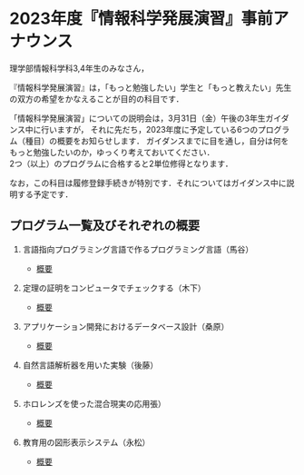 # 2023年度『情報科学発展演習』事前アナウンス

理学部情報科学科3,4年生のみなさん，

『情報科学発展演習』は，「もっと勉強したい」学生と「もっと教えたい」先生の双方の希望をかなえることが目的の科目です．

「情報科学発展演習」についての説明会は，3月31日（金）午後の3年生ガイダンス中に行いますが，
それに先だち，2023年度に予定している6つのプログラム（種目）の概要をお知らせします．
ガイダンスまでに目を通し，自分は何をもっと勉強したいのか，ゆっくり考えておいてください．  
2つ（以上）のプログラムに合格すると2単位修得となります．


なお，この科目は履修登録手続きが特別です．それについてはガイダンス中に説明する予定です．

## プログラム一覧及びそれぞれの概要

1. 言語指向プログラミング言語で作るプログラミング言語（馬谷）
    - [概要](advanced2023-umatani.pdf)

1. 定理の証明をコンピュータでチェックする（木下）
    - [概要](https://sites.google.com/progsci.info.kanagawa-u.ac.jp/agda-demo-20230331)

1. アプリケーション開発におけるデータベース設計（桑原）
    - [概要](発展演習-桑原-2023-3-31ver2.pdf)

1. 自然言語解析器を用いた実験（後藤）
    - [概要](情報科学発展演習_後藤担当.pdf)

1. ホロレンズを使った混合現実の応用張）
    - [概要](発展演習２０２３張.pdf)

1. 教育用の図形表示システム（永松）
    - [概要](発展演習・永松.pdf)

<!-- ## 関連情報

* [履修希望プログラム登録フォーム](https://forms.office.com/r/AKR4drgCQ3)
* [3年次ガイダンス（3/31）で使用した説明資料](情報科学発展演習説明会資料20230331.pdf) -->
